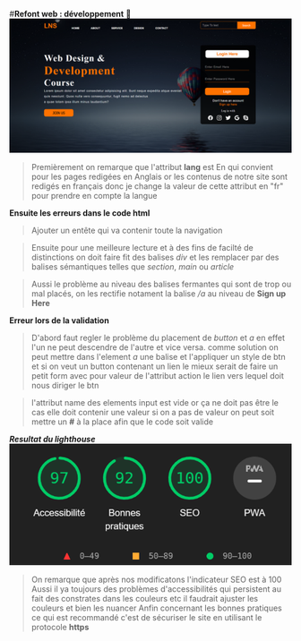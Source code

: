 #**Refont web : développement** 🚀 
![cover](./result.png)

>Premièrement on remarque que l'attribut **lang** est En qui convient pour les pages redigées en Anglais or les contenus de notre site sont redigés en français donc je change la valeur de cette attribut en "fr" pour prendre en compte la langue

**Ensuite les erreurs dans le code html**
>Ajouter un entête qui va contenir toute la navigation

>Ensuite pour une meilleure lecture et à des fins de facilté de distinctions on doit faire fit des balises *div* et les remplacer par des balises sémantiques telles que *section*, *main* ou *article*

>Aussi le problème au niveau des balises fermantes qui sont de trop ou mal placés, on les rectifie notament la balise */a* au niveau de **Sign up Here**

**Erreur lors de la validation**
>D'abord faut regler le problème du placement de *button* et *a* en effet l'un ne peut descendre de l'autre et vice versa.
comme solution on peut mettre dans l'element *a* une balise et l'appliquer un style de btn et si on veut un button contenant un lien le mieux serait de faire un petit form avec pour valeur de l'attribut action le lien vers lequel doit nous diriger le btn

>l'attribut name des elements input est vide or ça ne doit pas être le cas elle doit contenir une valeur si on a pas de valeur on peut soit mettre un **#** à la place afin que le code soit valide

***Resultat du lighthouse***
![cover](./accessibility.png)

>On remarque que après nos modificatons l'indicateur SEO est à 100 
>Aussi il ya toujours des problèmes d'accessibilités qui persistent au fait des constrates dans les couleurs etc il faudrait ajuster les couleurs et bien les nuancer 
>Anfin concernant les bonnes pratiques ce qui est recommandé c'est de sécuriser le site en utilisant le protocole **https** 